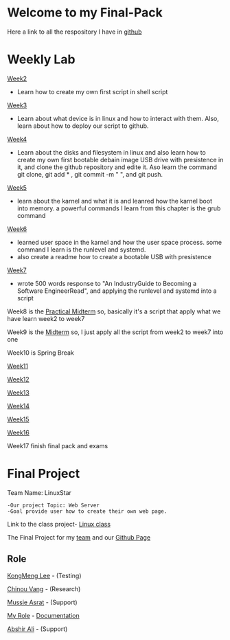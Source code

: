 # Welcome to my Final-Pack

Here a link to all the respository I have in [github](https://github.com/ShueLee8226?tab=repositories)

# Weekly Lab
[Week2](https://github.com/ShueLee8226/Week2)
- Learn how to create my own first script in shell script 

[Week3](https://github.com/ShueLee8226/Week3)
- Learn about what device is in linux and how to interact with them. Also, learn about how to deploy our script to github.

[Week4](https://github.com/ShueLee8226/Week4)
- Learn about the disks and filesystem in linux and also learn how to create my own first bootable debain image USB drive with presistence in it, and clone the github repository and edite it. Aso learn the command git clone, git add * , git commit -m "  ", and git push.

[Week5](https://github.com/ShueLee8226/Week5)
- learn about the karnel and what it is and leanred how the karnel boot into memory. a powerful commands I learn from this chapter is the grub command

[Week6](https://github.com/ShueLee8226/Week6)
- learned user space in the karnel and how the user space process. some command I learn is the runlevel and systemd.
- also create a readme how to create a bootable USB with presistence

[Week7](https://github.com/ShueLee8226/Week7)
- wrote 500 words response to "An IndustryGuide to Becoming a Software EngineerRead", and applying the runlevel and systemd into a script

Week8 is the [Practical Midterm](https://github.com/ShueLee8226/Week8) so, basically it's a script that apply what we have learn week2 to week7

Week9 is the [Midterm](https://github.com/ShueLee8226/Midterm) so, I just apply all the script from week2 to week7 into one

Week10 is Spring Break

[Week11](https://github.com/ShueLee8226/Week11)

[Week12](https://github.com/ShueLee8226/Week12)

[Week13](https://github.com/ShueLee8226/Week13)

[Week14](https://github.com/ShueLee8226/Week14)

[Week15](https://github.com/ShueLee8226/Week15)

[Week16](https://github.com/ShueLee8226/Week16)

Week17 finish final pack and exams

# Final Project
Team Name: LinuxStar

```
-Our project Topic: Web Server
-Goal provide user how to create their own web page.
```
Link to the class project- [Linux class](https://sootsplash.csci2461.com/index.html)


The Final Project for my [team](https://sootsplash.csci2461.com/linuxstar.html) and our [Github Page](https://github.com/kml74123/Web-Server-Team/projects/2)

## Role
[KongMeng Lee](https://github.com/kml74123) - (Testing) 

[Chinou Vang](https://github.com/ChennisVang) - (Research)

[Mussie Asrat](https://github.com/A2795) - (Support)

[My Role](https://github.com/ShueLee8226) - [Documentation](https://github.com/ShueLee8226/FinalDoc)

[Abshir Ali](https://github.com/caqlishire) - (Support)
